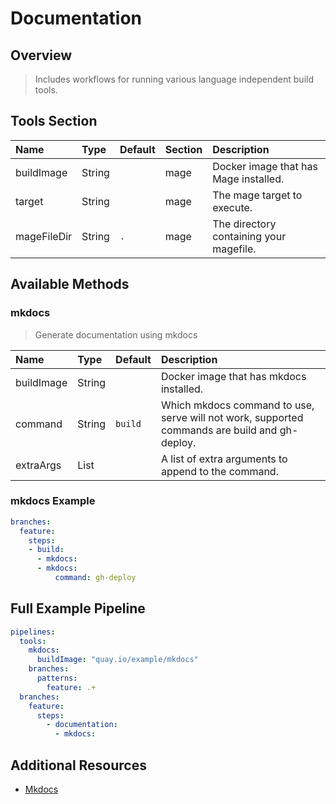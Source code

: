 # Documentation

## Overview

> Includes workflows for running various language independent build tools.

## Tools Section

| Name        | Type   | Default   | Section   | Description                             |
|:------------|:-------|:----------|:----------|:----------------------------------------|
| buildImage  | String |           | mage      | Docker image that has Mage installed.   |
| target      | String |           | mage      | The mage target to execute.             |
| mageFileDir | String | `.`       | mage      | The directory containing your magefile. |

## Available Methods

### mkdocs

> Generate documentation using mkdocs

| Name       | Type   | Default   | Description                                                                                   |
|:-----------|:-------|:----------|:----------------------------------------------------------------------------------------------|
| buildImage | String |           | Docker image that has mkdocs installed.                                                       |
| command    | String | `build`   | Which mkdocs command to use, serve will not work, supported commands are build and gh-deploy. |
| extraArgs  | List   |           | A list of extra arguments to append to the command.                                           |

### mkdocs Example

```yaml
branches:
  feature:
    steps:
    - build:
      - mkdocs:
      - mkdocs:
          command: gh-deploy
```

## Full Example Pipeline

```yaml
pipelines:
  tools:
    mkdocs:
      buildImage: "quay.io/example/mkdocs"
    branches:
      patterns:
        feature: .+
  branches:
    feature:
      steps:
        - documentation:
          - mkdocs:
```

## Additional Resources

* [Mkdocs](http://www.mkdocs.org)